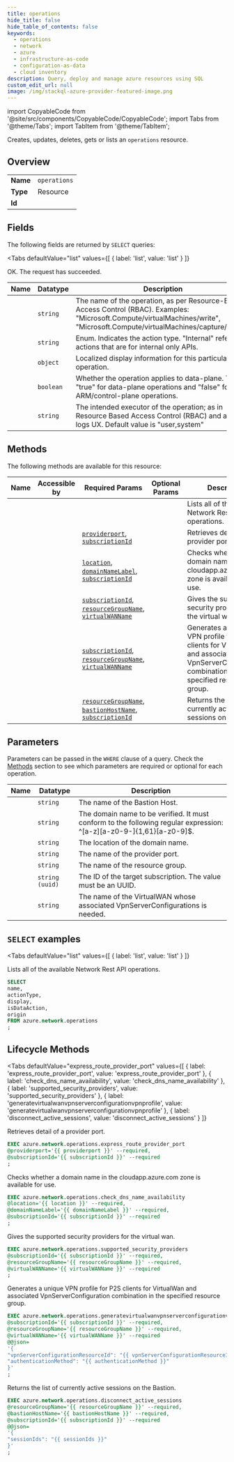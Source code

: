 ```yaml
--- 
title: operations
hide_title: false
hide_table_of_contents: false
keywords:
  - operations
  - network
  - azure
  - infrastructure-as-code
  - configuration-as-data
  - cloud inventory
description: Query, deploy and manage azure resources using SQL
custom_edit_url: null
image: /img/stackql-azure-provider-featured-image.png
---
```


import CopyableCode from '@site/src/components/CopyableCode/CopyableCode';
import Tabs from '@theme/Tabs';
import TabItem from '@theme/TabItem';

Creates, updates, deletes, gets or lists an <code>operations</code> resource.

## Overview
<table><tbody>
<tr><td><b>Name</b></td><td><code>operations</code></td></tr>
<tr><td><b>Type</b></td><td>Resource</td></tr>
<tr><td><b>Id</b></td><td><CopyableCode code="azure.network.operations" /></td></tr>
</tbody></table>

## Fields

The following fields are returned by `SELECT` queries:

<Tabs
    defaultValue="list"
    values={[
        { label: 'list', value: 'list' }
    ]}
>
<TabItem value="list">

OK. The request has succeeded.

<table>
<thead>
    <tr>
    <th>Name</th>
    <th>Datatype</th>
    <th>Description</th>
    </tr>
</thead>
<tbody>
<tr>
    <td><CopyableCode code="name" /></td>
    <td><code>string</code></td>
    <td>The name of the operation, as per Resource-Based Access Control (RBAC). Examples: "Microsoft.Compute/virtualMachines/write", "Microsoft.Compute/virtualMachines/capture/action"</td>
</tr>
<tr>
    <td><CopyableCode code="actionType" /></td>
    <td><code>string</code></td>
    <td>Enum. Indicates the action type. "Internal" refers to actions that are for internal only APIs.</td>
</tr>
<tr>
    <td><CopyableCode code="display" /></td>
    <td><code>object</code></td>
    <td>Localized display information for this particular operation.</td>
</tr>
<tr>
    <td><CopyableCode code="isDataAction" /></td>
    <td><code>boolean</code></td>
    <td>Whether the operation applies to data-plane. This is "true" for data-plane operations and "false" for ARM/control-plane operations.</td>
</tr>
<tr>
    <td><CopyableCode code="origin" /></td>
    <td><code>string</code></td>
    <td>The intended executor of the operation; as in Resource Based Access Control (RBAC) and audit logs UX. Default value is "user,system"</td>
</tr>
</tbody>
</table>
</TabItem>
</Tabs>

## Methods

The following methods are available for this resource:

<table>
<thead>
    <tr>
    <th>Name</th>
    <th>Accessible by</th>
    <th>Required Params</th>
    <th>Optional Params</th>
    <th>Description</th>
    </tr>
</thead>
<tbody>
<tr>
    <td><a href="#list"><CopyableCode code="list" /></a></td>
    <td><CopyableCode code="select" /></td>
    <td></td>
    <td></td>
    <td>Lists all of the available Network Rest API operations.</td>
</tr>
<tr>
    <td><a href="#express_route_provider_port"><CopyableCode code="express_route_provider_port" /></a></td>
    <td><CopyableCode code="exec" /></td>
    <td><a href="#parameter-providerport"><code>providerport</code></a>, <a href="#parameter-subscriptionId"><code>subscriptionId</code></a></td>
    <td></td>
    <td>Retrieves detail of a provider port.</td>
</tr>
<tr>
    <td><a href="#check_dns_name_availability"><CopyableCode code="check_dns_name_availability" /></a></td>
    <td><CopyableCode code="exec" /></td>
    <td><a href="#parameter-location"><code>location</code></a>, <a href="#parameter-domainNameLabel"><code>domainNameLabel</code></a>, <a href="#parameter-subscriptionId"><code>subscriptionId</code></a></td>
    <td></td>
    <td>Checks whether a domain name in the cloudapp.azure.com zone is available for use.</td>
</tr>
<tr>
    <td><a href="#supported_security_providers"><CopyableCode code="supported_security_providers" /></a></td>
    <td><CopyableCode code="exec" /></td>
    <td><a href="#parameter-subscriptionId"><code>subscriptionId</code></a>, <a href="#parameter-resourceGroupName"><code>resourceGroupName</code></a>, <a href="#parameter-virtualWANName"><code>virtualWANName</code></a></td>
    <td></td>
    <td>Gives the supported security providers for the virtual wan.</td>
</tr>
<tr>
    <td><a href="#generatevirtualwanvpnserverconfigurationvpnprofile"><CopyableCode code="generatevirtualwanvpnserverconfigurationvpnprofile" /></a></td>
    <td><CopyableCode code="exec" /></td>
    <td><a href="#parameter-subscriptionId"><code>subscriptionId</code></a>, <a href="#parameter-resourceGroupName"><code>resourceGroupName</code></a>, <a href="#parameter-virtualWANName"><code>virtualWANName</code></a></td>
    <td></td>
    <td>Generates a unique VPN profile for P2S clients for VirtualWan and associated VpnServerConfiguration combination in the specified resource group.</td>
</tr>
<tr>
    <td><a href="#disconnect_active_sessions"><CopyableCode code="disconnect_active_sessions" /></a></td>
    <td><CopyableCode code="exec" /></td>
    <td><a href="#parameter-resourceGroupName"><code>resourceGroupName</code></a>, <a href="#parameter-bastionHostName"><code>bastionHostName</code></a>, <a href="#parameter-subscriptionId"><code>subscriptionId</code></a></td>
    <td></td>
    <td>Returns the list of currently active sessions on the Bastion.</td>
</tr>
</tbody>
</table>

## Parameters

Parameters can be passed in the `WHERE` clause of a query. Check the [Methods](#methods) section to see which parameters are required or optional for each operation.

<table>
<thead>
    <tr>
    <th>Name</th>
    <th>Datatype</th>
    <th>Description</th>
    </tr>
</thead>
<tbody>
<tr id="parameter-bastionHostName">
    <td><CopyableCode code="bastionHostName" /></td>
    <td><code>string</code></td>
    <td>The name of the Bastion Host.</td>
</tr>
<tr id="parameter-domainNameLabel">
    <td><CopyableCode code="domainNameLabel" /></td>
    <td><code>string</code></td>
    <td>The domain name to be verified. It must conform to the following regular expression: ^[a-z][a-z0-9-]&#123;1,61&#125;[a-z0-9]$.</td>
</tr>
<tr id="parameter-location">
    <td><CopyableCode code="location" /></td>
    <td><code>string</code></td>
    <td>The location of the domain name.</td>
</tr>
<tr id="parameter-providerport">
    <td><CopyableCode code="providerport" /></td>
    <td><code>string</code></td>
    <td>The name of the provider port.</td>
</tr>
<tr id="parameter-resourceGroupName">
    <td><CopyableCode code="resourceGroupName" /></td>
    <td><code>string</code></td>
    <td>The name of the resource group.</td>
</tr>
<tr id="parameter-subscriptionId">
    <td><CopyableCode code="subscriptionId" /></td>
    <td><code>string (uuid)</code></td>
    <td>The ID of the target subscription. The value must be an UUID.</td>
</tr>
<tr id="parameter-virtualWANName">
    <td><CopyableCode code="virtualWANName" /></td>
    <td><code>string</code></td>
    <td>The name of the VirtualWAN whose associated VpnServerConfigurations is needed.</td>
</tr>
</tbody>
</table>

## `SELECT` examples

<Tabs
    defaultValue="list"
    values={[
        { label: 'list', value: 'list' }
    ]}
>
<TabItem value="list">

Lists all of the available Network Rest API operations.

```sql
SELECT
name,
actionType,
display,
isDataAction,
origin
FROM azure.network.operations
;
```
</TabItem>
</Tabs>


## Lifecycle Methods

<Tabs
    defaultValue="express_route_provider_port"
    values={[
        { label: 'express_route_provider_port', value: 'express_route_provider_port' },
        { label: 'check_dns_name_availability', value: 'check_dns_name_availability' },
        { label: 'supported_security_providers', value: 'supported_security_providers' },
        { label: 'generatevirtualwanvpnserverconfigurationvpnprofile', value: 'generatevirtualwanvpnserverconfigurationvpnprofile' },
        { label: 'disconnect_active_sessions', value: 'disconnect_active_sessions' }
    ]}
>
<TabItem value="express_route_provider_port">

Retrieves detail of a provider port.

```sql
EXEC azure.network.operations.express_route_provider_port 
@providerport='{{ providerport }}' --required, 
@subscriptionId='{{ subscriptionId }}' --required
;
```
</TabItem>
<TabItem value="check_dns_name_availability">

Checks whether a domain name in the cloudapp.azure.com zone is available for use.

```sql
EXEC azure.network.operations.check_dns_name_availability 
@location='{{ location }}' --required, 
@domainNameLabel='{{ domainNameLabel }}' --required, 
@subscriptionId='{{ subscriptionId }}' --required
;
```
</TabItem>
<TabItem value="supported_security_providers">

Gives the supported security providers for the virtual wan.

```sql
EXEC azure.network.operations.supported_security_providers 
@subscriptionId='{{ subscriptionId }}' --required, 
@resourceGroupName='{{ resourceGroupName }}' --required, 
@virtualWANName='{{ virtualWANName }}' --required
;
```
</TabItem>
<TabItem value="generatevirtualwanvpnserverconfigurationvpnprofile">

Generates a unique VPN profile for P2S clients for VirtualWan and associated VpnServerConfiguration combination in the specified resource group.

```sql
EXEC azure.network.operations.generatevirtualwanvpnserverconfigurationvpnprofile 
@subscriptionId='{{ subscriptionId }}' --required, 
@resourceGroupName='{{ resourceGroupName }}' --required, 
@virtualWANName='{{ virtualWANName }}' --required 
@@json=
'{
"vpnServerConfigurationResourceId": "{{ vpnServerConfigurationResourceId }}", 
"authenticationMethod": "{{ authenticationMethod }}"
}'
;
```
</TabItem>
<TabItem value="disconnect_active_sessions">

Returns the list of currently active sessions on the Bastion.

```sql
EXEC azure.network.operations.disconnect_active_sessions 
@resourceGroupName='{{ resourceGroupName }}' --required, 
@bastionHostName='{{ bastionHostName }}' --required, 
@subscriptionId='{{ subscriptionId }}' --required 
@@json=
'{
"sessionIds": "{{ sessionIds }}"
}'
;
```
</TabItem>
</Tabs>
